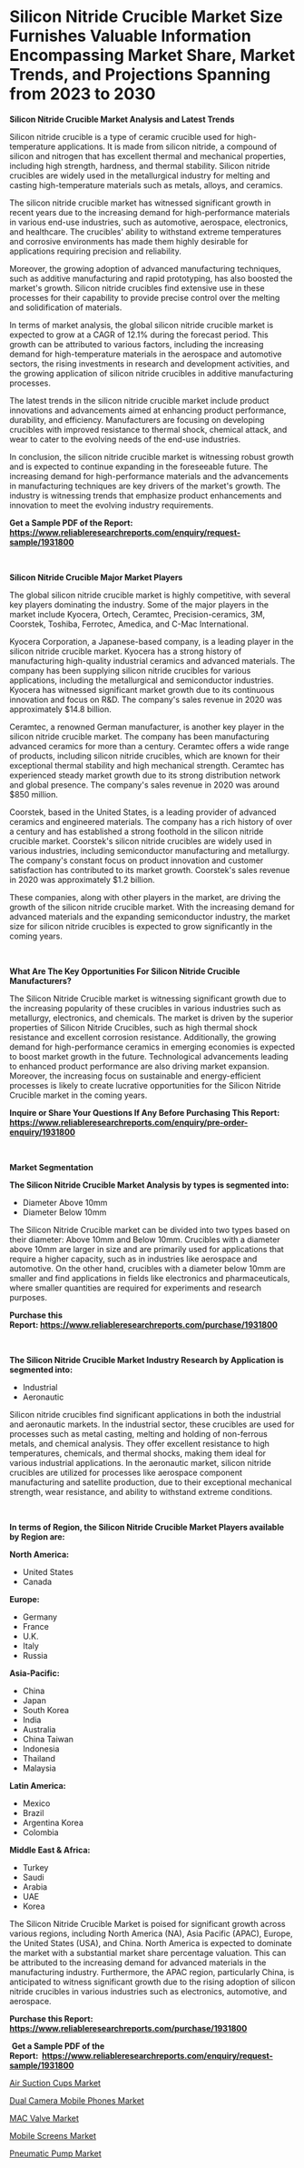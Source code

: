 <p><h1>Silicon Nitride Crucible Market Size Furnishes Valuable Information Encompassing Market Share, Market Trends, and Projections Spanning from 2023 to 2030</h1></p><p><strong>Silicon Nitride Crucible Market Analysis and Latest Trends</strong></p>
<p><p>Silicon nitride crucible is a type of ceramic crucible used for high-temperature applications. It is made from silicon nitride, a compound of silicon and nitrogen that has excellent thermal and mechanical properties, including high strength, hardness, and thermal stability. Silicon nitride crucibles are widely used in the metallurgical industry for melting and casting high-temperature materials such as metals, alloys, and ceramics.</p><p>The silicon nitride crucible market has witnessed significant growth in recent years due to the increasing demand for high-performance materials in various end-use industries, such as automotive, aerospace, electronics, and healthcare. The crucibles' ability to withstand extreme temperatures and corrosive environments has made them highly desirable for applications requiring precision and reliability.</p><p>Moreover, the growing adoption of advanced manufacturing techniques, such as additive manufacturing and rapid prototyping, has also boosted the market's growth. Silicon nitride crucibles find extensive use in these processes for their capability to provide precise control over the melting and solidification of materials.</p><p>In terms of market analysis, the global silicon nitride crucible market is expected to grow at a CAGR of 12.1% during the forecast period. This growth can be attributed to various factors, including the increasing demand for high-temperature materials in the aerospace and automotive sectors, the rising investments in research and development activities, and the growing application of silicon nitride crucibles in additive manufacturing processes.</p><p>The latest trends in the silicon nitride crucible market include product innovations and advancements aimed at enhancing product performance, durability, and efficiency. Manufacturers are focusing on developing crucibles with improved resistance to thermal shock, chemical attack, and wear to cater to the evolving needs of the end-use industries.</p><p>In conclusion, the silicon nitride crucible market is witnessing robust growth and is expected to continue expanding in the foreseeable future. The increasing demand for high-performance materials and the advancements in manufacturing techniques are key drivers of the market's growth. The industry is witnessing trends that emphasize product enhancements and innovation to meet the evolving industry requirements.</p></p>
<p><strong>Get a Sample PDF of the Report:&nbsp; <a href="https://www.reliableresearchreports.com/enquiry/request-sample/1931800">https://www.reliableresearchreports.com/enquiry/request-sample/1931800</a></strong></p>
<p>&nbsp;</p>
<p><strong>Silicon Nitride Crucible Major Market Players</strong></p>
<p><p>The global silicon nitride crucible market is highly competitive, with several key players dominating the industry. Some of the major players in the market include Kyocera, Ortech, Ceramtec, Precision-ceramics, 3M, Coorstek, Toshiba, Ferrotec, Amedica, and C-Mac International.</p><p>Kyocera Corporation, a Japanese-based company, is a leading player in the silicon nitride crucible market. Kyocera has a strong history of manufacturing high-quality industrial ceramics and advanced materials. The company has been supplying silicon nitride crucibles for various applications, including the metallurgical and semiconductor industries. Kyocera has witnessed significant market growth due to its continuous innovation and focus on R&D. The company's sales revenue in 2020 was approximately $14.8 billion.</p><p>Ceramtec, a renowned German manufacturer, is another key player in the silicon nitride crucible market. The company has been manufacturing advanced ceramics for more than a century. Ceramtec offers a wide range of products, including silicon nitride crucibles, which are known for their exceptional thermal stability and high mechanical strength. Ceramtec has experienced steady market growth due to its strong distribution network and global presence. The company's sales revenue in 2020 was around $850 million.</p><p>Coorstek, based in the United States, is a leading provider of advanced ceramics and engineered materials. The company has a rich history of over a century and has established a strong foothold in the silicon nitride crucible market. Coorstek's silicon nitride crucibles are widely used in various industries, including semiconductor manufacturing and metallurgy. The company's constant focus on product innovation and customer satisfaction has contributed to its market growth. Coorstek's sales revenue in 2020 was approximately $1.2 billion.</p><p>These companies, along with other players in the market, are driving the growth of the silicon nitride crucible market. With the increasing demand for advanced materials and the expanding semiconductor industry, the market size for silicon nitride crucibles is expected to grow significantly in the coming years.</p></p>
<p>&nbsp;</p>
<p><strong>What Are The Key Opportunities For Silicon Nitride Crucible Manufacturers?</strong></p>
<p><p>The Silicon Nitride Crucible market is witnessing significant growth due to the increasing popularity of these crucibles in various industries such as metallurgy, electronics, and chemicals. The market is driven by the superior properties of Silicon Nitride Crucibles, such as high thermal shock resistance and excellent corrosion resistance. Additionally, the growing demand for high-performance ceramics in emerging economies is expected to boost market growth in the future. Technological advancements leading to enhanced product performance are also driving market expansion. Moreover, the increasing focus on sustainable and energy-efficient processes is likely to create lucrative opportunities for the Silicon Nitride Crucible market in the coming years.</p></p>
<p><strong>Inquire or Share Your Questions If Any Before Purchasing This Report: <a href="https://www.reliableresearchreports.com/enquiry/pre-order-enquiry/1931800">https://www.reliableresearchreports.com/enquiry/pre-order-enquiry/1931800</a></strong></p>
<p>&nbsp;</p>
<p><strong>Market Segmentation</strong></p>
<p><strong>The Silicon Nitride Crucible Market Analysis by types is segmented into:</strong></p>
<p><ul><li>Diameter Above 10mm</li><li>Diameter Below 10mm</li></ul></p>
<p><p>The Silicon Nitride Crucible market can be divided into two types based on their diameter: Above 10mm and Below 10mm. Crucibles with a diameter above 10mm are larger in size and are primarily used for applications that require a higher capacity, such as in industries like aerospace and automotive. On the other hand, crucibles with a diameter below 10mm are smaller and find applications in fields like electronics and pharmaceuticals, where smaller quantities are required for experiments and research purposes.</p></p>
<p><strong>Purchase this Report:&nbsp;<a href="https://www.reliableresearchreports.com/purchase/1931800">https://www.reliableresearchreports.com/purchase/1931800</a></strong></p>
<p>&nbsp;</p>
<p><strong>The Silicon Nitride Crucible Market Industry Research by Application is segmented into:</strong></p>
<p><ul><li>Industrial</li><li>Aeronautic</li></ul></p>
<p><p>Silicon nitride crucibles find significant applications in both the industrial and aeronautic markets. In the industrial sector, these crucibles are used for processes such as metal casting, melting and holding of non-ferrous metals, and chemical analysis. They offer excellent resistance to high temperatures, chemicals, and thermal shocks, making them ideal for various industrial applications. In the aeronautic market, silicon nitride crucibles are utilized for processes like aerospace component manufacturing and satellite production, due to their exceptional mechanical strength, wear resistance, and ability to withstand extreme conditions.</p></p>
<p>&nbsp;</p>
<p><strong>In terms of Region, the Silicon Nitride Crucible Market Players available by Region are:</strong></p>
<p>
    <p> <strong> North America: </strong>
        <ul>
            <li>United States</li>
            <li>Canada</li>
        </ul>
        </p> 
    <p> <strong> Europe: </strong>
        <ul>
            <li>Germany</li>
            <li>France</li>
            <li>U.K.</li>
            <li>Italy</li>
            <li>Russia</li>
        </ul>
        </p> 
    <p> <strong> Asia-Pacific: </strong>
        <ul>
            <li>China</li>
            <li>Japan</li>
            <li>South Korea</li>
            <li>India</li>
            <li>Australia</li>
            <li>China Taiwan</li>
            <li>Indonesia</li>
            <li>Thailand</li>
            <li>Malaysia</li>
        </ul>
        </p> 
    <p> <strong> Latin America: </strong>
        <ul>
            <li>Mexico</li>
            <li>Brazil</li>
            <li>Argentina Korea</li>
            <li>Colombia</li>
        </ul>
        </p> 
    <p> <strong> Middle East & Africa: </strong>
        <ul>
            <li>Turkey</li>
            <li>Saudi</li>
            <li>Arabia</li>
            <li>UAE</li>
            <li>Korea</li>
        </ul>
    </p>
    </p>
<p><p>The Silicon Nitride Crucible Market is poised for significant growth across various regions, including North America (NA), Asia Pacific (APAC), Europe, the United States (USA), and China. North America is expected to dominate the market with a substantial market share percentage valuation. This can be attributed to the increasing demand for advanced materials in the manufacturing industry. Furthermore, the APAC region, particularly China, is anticipated to witness significant growth due to the rising adoption of silicon nitride crucibles in various industries such as electronics, automotive, and aerospace.</p></p>
<p><strong>Purchase this Report: <a href="https://www.reliableresearchreports.com/purchase/1931800">https://www.reliableresearchreports.com/purchase/1931800</a></strong></p>
<p>&nbsp;<strong>Get a Sample PDF of the Report:&nbsp;&nbsp;<a href="https://www.reliableresearchreports.com/enquiry/request-sample/1931800">https://www.reliableresearchreports.com/enquiry/request-sample/1931800</a></strong></p>
<p><strong></strong></p>
<p><p><a href="https://medium.com/@maxinefeest1904/air-suction-cups-market-analysis-its-cagr-market-segmentation-and-global-industry-overview-bc636ca66819">Air Suction Cups Market</a></p><p><a href="https://medium.com/@joanobrien1990/dual-camera-mobile-phones-market-competitive-analysis-market-trends-and-forecast-to-2030-fdf78a198e48">Dual Camera Mobile Phones Market</a></p><p><a href="https://medium.com/@amaliarobel/mac-valve-market-research-report-its-history-and-forecast-2023-to-2030-6cdd720bd30e">MAC Valve Market</a></p><p><a href="https://medium.com/@cullenblick/mobile-screens-market-size-cagr-trends-2024-2030-07fb879ef0a1">Mobile Screens Market</a></p><p><a href="https://medium.com/@justicelang2023/decoding-pneumatic-pump-market-metrics-market-share-trends-and-growth-patterns-af299b077e4e">Pneumatic Pump Market</a></p></p>